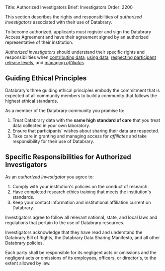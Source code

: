 Title: Authorized Investigators
Brief: Investigators
Order: 2200

This section describes the rights and responsibilities of *authorized investigators* associated with their use of Databrary.

To become authorized, applicants must register and sign the Databrary Access Agreement and have their agreement signed by an authorized representative of their institution.

*Authorized investigators* should understand their specific rights and responsibilities when [contributing data](|filename|investigators/contributing.md), [using data](|filename|investigators/using-data.md), [respecting participant release levels](|filename|investigators/sharing-principles.md), and [managing *affiliates*](|filename|investigators/affiliates.md).

## Guiding Ethical Principles

Databrary's three guiding ethical principles embody the commitment that is expected of all community members to build a community that follows the highest ethical standards.

As a member of the Databrary community you promise to:

1. Treat Databrary data with the **same high standard of care** that you treat data collected in your own laboratory.
1. Ensure that participants' wishes about sharing their data are respected. 
1. Take care in granting and managing access for *affiliates* and take responsibility for their use of Databrary.


## Specific Responsibilities for Authorized Investigators

As an *authorized investigator* you agree to:

1. Comply with your institution's policies on the conduct of research.
1. Have completed research ethics training that meets the institution's standards.
1. Keep your contact information and institutional affiliation current on Databrary.

Investigators agree to follow all relevant national, state, and local laws and regulations that pertain to the use of Databrary resources.

Investigators acknowledge that they have read and understand the Databrary Bill of Rights, the Databrary Data Sharing Manifesto, and all other Databrary policies.

Each party shall be responsible for its negligent acts or omissions and the negligent acts or omissions of its employees, officers, or director's, to the extent allowed by law.
